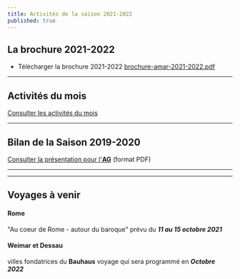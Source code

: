```yaml
---
title: Activités de la saison 2021-2022
published: true
---
```

## La brochure 2021-2022

* Télécharger la brochure 2021-2022 [brochure-amar-2021-2022.pdf](/fichiers/brochure-amar-2021-2022.pdf "brochure-amar-2021-2022.pdf")

***
## Activités du mois

[Consulter les activités du mois](/pages/activites-du-mois.html)


***

## Bilan de la Saison 2019-2020

[Consulter la présentation pour l'**AG**](/fichiers/activites-2020-v3-1.pdf) (format PDF)

***



***

## Voyages à venir





#### Rome

"Au coeur de Rome - autour  du baroque" prévu du **_11 au 15 octobre 2021_**   

#### Weimar et Dessau   
villes fondatrices du **Bauhaus** voyage qui sera programmé en _**Octobre 2022**_
